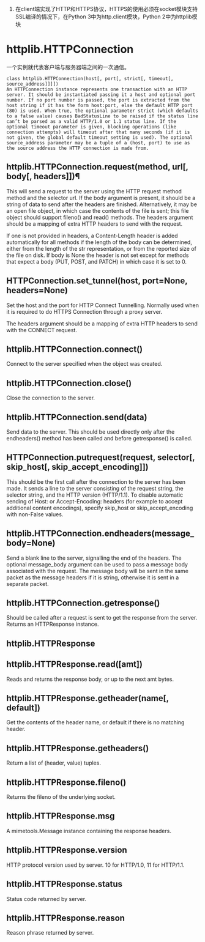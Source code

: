 1. 在client端实现了HTTP和HTTPS协议，HTTPS的使用必须在socket模块支持SSL编译的情况下，在Python 3中为http.client模块，Python 2中为httplib模块




# httplib.HTTPConnection
一个实例就代表客户端与服务器端之间的一次通信。
```
class httplib.HTTPConnection(host[, port[, strict[, timeout[, source_address]]]])
An HTTPConnection instance represents one transaction with an HTTP server. It should be instantiated passing it a host and optional port number. If no port number is passed, the port is extracted from the host string if it has the form host:port, else the default HTTP port (80) is used. When true, the optional parameter strict (which defaults to a false value) causes BadStatusLine to be raised if the status line can’t be parsed as a valid HTTP/1.0 or 1.1 status line. If the optional timeout parameter is given, blocking operations (like connection attempts) will timeout after that many seconds (if it is not given, the global default timeout setting is used). The optional source_address parameter may be a tuple of a (host, port) to use as the source address the HTTP connection is made from.
```
## httplib.HTTPConnection.request(method, url[, body[, headers]])¶
This will send a request to the server using the HTTP request method method and the selector url. If the body argument is present, it should be a string of data to send after the headers are finished. Alternatively, it may be an open file object, in which case the contents of the file is sent; this file object should support fileno() and read() methods. The headers argument should be a mapping of extra HTTP headers to send with the request.

If one is not provided in headers, a Content-Length header is added automatically for all methods if the length of the body can be determined, either from the length of the str representation, or from the reported size of the file on disk. If body is None the header is not set except for methods that expect a body (PUT, POST, and PATCH) in which case it is set to 0.
## HTTPConnection.set_tunnel(host, port=None, headers=None)
Set the host and the port for HTTP Connect Tunnelling. Normally used when it is required to do HTTPS Connection through a proxy server.

The headers argument should be a mapping of extra HTTP headers to send with the CONNECT request.

## httplib.HTTPConnection.connect()
Connect to the server specified when the object was created.
## httplib.HTTPConnection.close()
Close the connection to the server.
## httplib.HTTPConnection.send(data)
Send data to the server. This should be used directly only after the endheaders() method has been called and before getresponse() is called.
## HTTPConnection.putrequest(request, selector[, skip_host[, skip_accept_encoding]])
This should be the first call after the connection to the server has been made. It sends a line to the server consisting of the request string, the selector string, and the HTTP version (HTTP/1.1). To disable automatic sending of Host: or Accept-Encoding: headers (for example to accept additional content encodings), specify skip_host or skip_accept_encoding with non-False values.



## httplib.HTTPConnection.endheaders(message_body=None)
Send a blank line to the server, signalling the end of the headers. The optional message_body argument can be used to pass a message body associated with the request. The message body will be sent in the same packet as the message headers if it is string, otherwise it is sent in a separate packet.
## httplib.HTTPConnection.getresponse()
Should be called after a request is sent to get the response from the server. Returns an HTTPResponse instance.


## httplib.HTTPResponse

## httplib.HTTPResponse.read([amt])
Reads and returns the response body, or up to the next amt bytes.

## httplib.HTTPResponse.getheader(name[, default])
Get the contents of the header name, or default if there is no matching header.

## httplib.HTTPResponse.getheaders()
Return a list of (header, value) tuples.

## httplib.HTTPResponse.fileno()
Returns the fileno of the underlying socket.

## httplib.HTTPResponse.msg
A mimetools.Message instance containing the response headers.

## httplib.HTTPResponse.version
HTTP protocol version used by server. 10 for HTTP/1.0, 11 for HTTP/1.1.

## httplib.HTTPResponse.status
Status code returned by server.

## httplib.HTTPResponse.reason
Reason phrase returned by server.